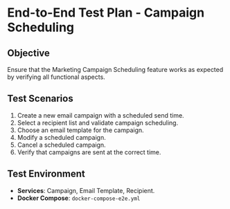 # End-to-End Test Plan - Campaign Scheduling

## **Objective**
Ensure that the Marketing Campaign Scheduling feature works as expected by verifying all functional aspects.

## **Test Scenarios**
1. Create a new email campaign with a scheduled send time.
2. Select a recipient list and validate campaign scheduling.
3. Choose an email template for the campaign.
4. Modify a scheduled campaign.
5. Cancel a scheduled campaign.
6. Verify that campaigns are sent at the correct time.

## **Test Environment**
- **Services**: Campaign, Email Template, Recipient.
- **Docker Compose**: `docker-compose-e2e.yml`

